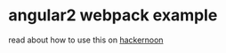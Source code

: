 # angular2 webpack example

read about how to use this on [hackernoon](https://hackernoon.com/an-angular-2-webpack-setup-for-development-and-production-3ea8bcc35e24)
